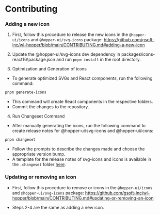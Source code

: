 # Contributing

### Adding a new icon

1. First, follow this procedure to release the new icons in the `@hopper-ui/icons` and `@hopper-ui/svg-icons` package:
https://github.com/gsoft-inc/wl-hopper/blob/main/CONTRIBUTING.md#adding-a-new-icon

2. Update the @hopper-ui/svg-icons dev dependency in packages\icons-react16\package.json and run `pnpm install` in the root directory.

3. Optimization and Generation of icons
- To generate optimized SVGs and React components, run the following command:

```sh
pnpm generate-icons
```

- This command will create React components in the respective folders.
- Commit the changes to the repository.

4. Run Changeset Command

- After manually generating the icons, run the following command to create release notes for @hopper-ui/svg-icons and @hopper-ui/icons:
```sh
pnpm changeset
```
- Follow the prompts to describe the changes made and choose the appropriate version bump.
- A template for the release notes of svg-icons and icons is available in the `.changeset` folder [here](./.changeset/templates/svg-icons-release.md).

### Updating or removing an icon

- First, follow this procedure to remove or icons in the `@hopper-ui/icons` and `@hopper-ui/svg-icons` package:
https://github.com/gsoft-inc/wl-hopper/blob/main/CONTRIBUTING.md#updating-or-removing-an-icon

- Steps 2-4 are the same as adding a new icon.
